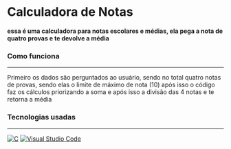 # Calculadora de Notas
<b> essa é uma calculadora para notas escolares e médias, ela pega a nota de quatro provas e te devolve a média</b>

### Como funciona

---

Primeiro os dados são perguntados ao usuário, sendo no total quatro notas de provas, sendo elas o limite de máximo de nota (10)
após isso o código faz os cálculos priorizando a soma e após isso a divisão das 4 notas e te retorna a média

### Tecnologias usadas
-------

[![C](https://img.shields.io/badge/C-00599C?logo=c&logoColor=white)](#) [![Visual Studio Code](https://custom-icon-badges.demolab.com/badge/Visual%20Studio%20Code-0078d7.svg?logo=vsc&logoColor=white)](#)

